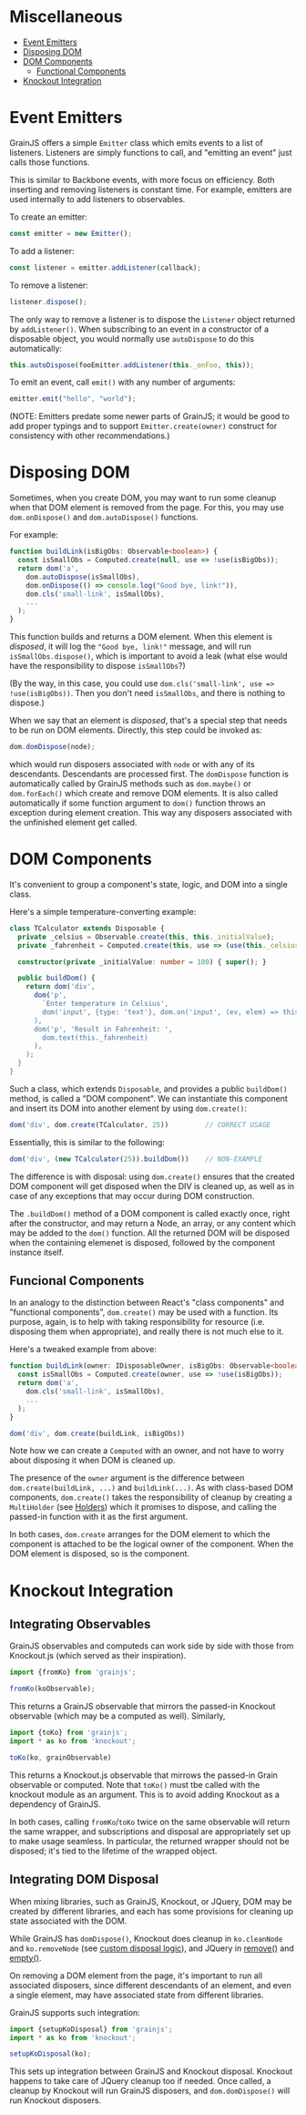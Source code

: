 # Miscellaneous

- [Event Emitters](#event-emitters)
- [Disposing DOM](#disposing-dom)
- [DOM Components](#dom-components)
  - [Functional Components](#functional-components)
- [Knockout Integration](#knockout-integration)

# Event Emitters

GrainJS offers a simple `Emitter` class which emits events to a list of listeners. Listeners are
simply functions to call, and "emitting an event" just calls those functions.

This is similar to Backbone events, with more focus on efficiency. Both inserting and removing
listeners is constant time. For example, emitters are used internally to add listeners to
observables.

To create an emitter:

```typescript
const emitter = new Emitter();
```

To add a listener:

```typescript
const listener = emitter.addListener(callback);
```

To remove a listener:

```typescript
listener.dispose();
```

The only way to remove a listener is to dispose the `Listener` object returned by `addListener()`.
When subscribing to an event in a constructor of a disposable object, you would normally use
`autoDispose` to do this automatically:

```typescript
this.autoDispose(fooEmitter.addListener(this._onFoo, this));
```

To emit an event, call `emit()` with any number of arguments:

```typescript
emitter.emit("hello", "world");
```

(NOTE: Emitters predate some newer parts of GrainJS; it would be good to add proper typings and to
support `Emitter.create(owner)` construct for consistency with other recommendations.)


# Disposing DOM

Sometimes, when you create DOM, you may want to run some cleanup when that DOM element is removed
from the page. For this, you may use `dom.onDispose()` and `dom.autoDispose()` functions.

For example:

```typescript
function buildLink(isBigObs: Observable<boolean>) {
  const isSmallObs = Computed.create(null, use => !use(isBigObs));
  return dom('a',
    dom.autoDispose(isSmallObs),
    dom.onDispose(() => console.log("Good bye, link!")),
    dom.cls('small-link', isSmallObs),
    ...
  );
}
```

This function builds and returns a DOM element. When this element is _disposed_, it will log the
`"Good bye, link!"` message, and will run `isSmallObs.dispose()`, which is important to avoid a
leak (what else would have the responsibility to dispose `isSmallObs`?)

(By the way, in this case, you could use `dom.cls('small-link', use => !use(isBigObs))`. Then you
don't need `isSmallObs`, and there is nothing to dispose.)

When we say that an element is _disposed_, that's a special step that needs to be run on DOM
elements. Directly, this step could be invoked as:

```typescript
dom.domDispose(node);
```

which would run disposers associated with `node` or with any of its descendants. Descendants are
processed first. The `domDispose` function is automatically called by GrainJS methods such as
`dom.maybe()` or `dom.forEach()` which create and remove DOM elements. It is also called
automatically if some function argument to `dom()` function throws an exception during element
creation. This way any disposers associated with the unfinished element get called.


# DOM Components

It's convenient to group a component's state, logic, and DOM into a single class.

Here's a simple temperature-converting example:

```typescript
class TCalculator extends Disposable {
  private _celsius = Observable.create(this, this._initialValue);
  private _fahrenheit = Computed.create(this, use => (use(this._celsius) * 9 / 5) + 32);

  constructor(private _initialValue: number = 100) { super(); }

  public buildDom() {
    return dom('div',
      dom('p',
        `Enter temperature in Celsius',
        dom('input', {type: 'text'}, dom.on('input', (ev, elem) => this._celsius.set(elem.value))),
      ),
      dom('p', 'Result in Fahrenheit: ',
        dom.text(this._fahrenheit)
      ),
    );
  }
}
```

Such a class, which extends `Disposable`, and provides a public `buildDom()` method, is called a
"DOM component". We can instantiate this component and insert its DOM into another element by
using `dom.create()`:

```typescript
dom('div', dom.create(TCalculator, 25))         // CORRECT USAGE
```

Essentially, this is similar to the following:

```typescript
dom('div', (new TCalculator(25)).buildDom())    // NON-EXAMPLE
```

The difference is with disposal: using `dom.create()` ensures that the created DOM component will
get disposed when the DIV is cleaned up, as well as in case of any exceptions that may occur
during DOM construction.

The `.buildDom()` method of a DOM component is called exactly once, right after the constructor,
and may return a Node, an array, or any content which may be added to the `dom()` function. All
the returned DOM will be disposed when the containing elemenet is disposed, followed by the
component instance itself.

## Funcional Components

In an analogy to the distinction between React's "class components" and "functional components",
`dom.create()` may be used with a function. Its purpose, again, is to help with taking
responsibility for resource (i.e. disposing them when appropriate), and really there is not much
else to it.

Here's a tweaked example from above:

```typescript
function buildLink(owner: IDisposableOwner, isBigObs: Observable<boolean>) {
  const isSmallObs = Computed.create(owner, use => !use(isBigObs));
  return dom('a',
    dom.cls('small-link', isSmallObs),
    ...
  );
}

dom('div', dom.create(buildLink, isBigObs))
```

Note how we can create a `Computed` with an owner, and not have to worry about disposing it when
DOM is cleaned up.

The presence of the `owner` argument is the difference between `dom.create(buildLink, ...)` and
`buildLink(...)`. As with class-based DOM components, `dom.create()` takes the responsibility of
cleanup by creating a `MultiHolder` (see [Holders](dispose.md#holders)) which it promises to
dispose, and calling the passed-in function with it as the first argument.

In both cases, `dom.create` arranges for the DOM element to which the component is attached to be
the logical owner of the component. When the DOM element is disposed, so is the component.


# Knockout Integration

## Integrating Observables

GrainJS observables and computeds can work side by side with those from Knockout.js (which served as their inspiration).

```typescript
import {fromKo} from 'grainjs';

fromKo(koObservable);
```

This returns a GrainJS observable that mirrors the passed-in Knockout observable (which may be a
computed as well). Similarly,

```typescript
import {toKo} from 'grainjs';
import * as ko from 'knockout';

toKo(ko, grainObservable)
```

This returns a Knockout.js observable that mirrows the passed-in Grain observable or computed.
Note that `toKo()` must tbe called with the knockout module as an argument. This is to avoid
adding Knockout as a dependency of GrainJS.

In both cases, calling `fromKo`/`toKo` twice on the same observable will return the same wrapper,
and subscriptions and disposal are appropriately set up to make usage seamless. In particular, the
returned wrapper should not be disposed; it's tied to the lifetime of the wrapped object.

## Integrating DOM Disposal

When mixing libraries, such as GrainJS, Knockout, or JQuery, DOM may be created by different
libraries, and each has some provisions for cleaning up state associated with the DOM.

While GrainJS has `domDispose()`, Knockout does cleanup in `ko.cleanNode` and
`ko.removeNode`
(see [custom disposal logic](https://knockoutjs.com/documentation/custom-bindings-disposal.html)),
and JQuery in [remove()](https://api.jquery.com/remove/) and [empty()](https://api.jquery.com/empty/).

On removing a DOM element from the page, it's important to run all associated disposers, since
different descendants of an element, and even a single element, may have associated state from
different libraries.

GrainJS supports such integration:

```typescript
import {setupKoDisposal} from 'grainjs';
import * as ko from 'knockout';

setupKoDisposal(ko);
```

This sets up integration between GrainJS and Knockout disposal. Knockout happens to take care of
JQuery cleanup too if needed. Once called, a cleanup by Knockout will run GrainJS disposers, and
`dom.domDispose()` will run Knockout disposers.
